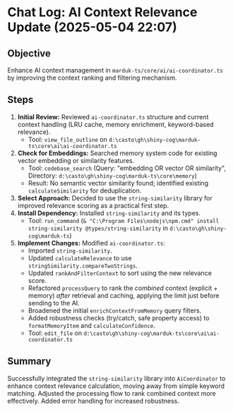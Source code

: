 # Chat Log: AI Context Relevance Update (2025-05-04 22:07)

## Objective
Enhance AI context management in `marduk-ts/core/ai/ai-coordinator.ts` by improving the context ranking and filtering mechanism.

## Steps

1.  **Initial Review:** Reviewed `ai-coordinator.ts` structure and current context handling (LRU cache, memory enrichment, keyword-based relevance).
    - Tool: `view_file_outline` on `d:\casto\gh\shiny-cog\marduk-ts\core\ai\ai-coordinator.ts`
2.  **Check for Embeddings:** Searched memory system code for existing vector embedding or similarity features.
    - Tool: `codebase_search` (Query: "embedding OR vector OR similarity", Directory: `d:\casto\gh\shiny-cog\marduk-ts\core\memory`)
    - Result: No semantic vector similarity found; identified existing `calculateSimilarity` for deduplication.
3.  **Select Approach:** Decided to use the `string-similarity` library for improved relevance scoring as a practical first step.
4.  **Install Dependency:** Installed `string-similarity` and its types.
    - Tool: `run_command` (`& "C:\Program Files\nodejs\npm.cmd" install string-similarity @types/string-similarity` in `d:\casto\gh\shiny-cog\marduk-ts`)
5.  **Implement Changes:** Modified `ai-coordinator.ts`:
    - Imported `string-similarity`.
    - Updated `calculateRelevance` to use `stringSimilarity.compareTwoStrings`.
    - Updated `rankAndFilterContext` to sort using the new relevance score.
    - Refactored `processQuery` to rank the *combined* context (explicit + memory) *after* retrieval and caching, applying the limit just before sending to the AI.
    - Broadened the initial `enrichContextFromMemory` query filters.
    - Added robustness checks (try/catch, safe property access) to `formatMemoryItem` and `calculateConfidence`.
    - Tool: `edit_file` on `d:\casto\gh\shiny-cog\marduk-ts\core\ai\ai-coordinator.ts`

## Summary
Successfully integrated the `string-similarity` library into `AiCoordinator` to enhance context relevance calculation, moving away from simple keyword matching. Adjusted the processing flow to rank combined context more effectively. Added error handling for increased robustness.
